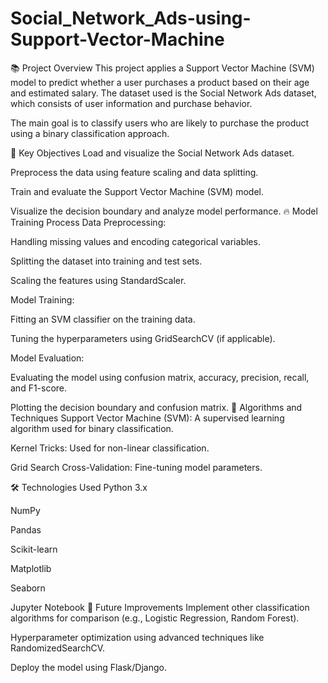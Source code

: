 # Social_Network_Ads-using-Support-Vector-Machine
📚 Project Overview
This project applies a Support Vector Machine (SVM) model to predict whether a user purchases a product based on their age and estimated salary. The dataset used is the Social Network Ads dataset, which consists of user information and purchase behavior.

The main goal is to classify users who are likely to purchase the product using a binary classification approach.

🚀 Key Objectives
Load and visualize the Social Network Ads dataset.

Preprocess the data using feature scaling and data splitting.

Train and evaluate the Support Vector Machine (SVM) model.

Visualize the decision boundary and analyze model performance.
🔥 Model Training Process
Data Preprocessing:

Handling missing values and encoding categorical variables.

Splitting the dataset into training and test sets.

Scaling the features using StandardScaler.

Model Training:

Fitting an SVM classifier on the training data.

Tuning the hyperparameters using GridSearchCV (if applicable).

Model Evaluation:

Evaluating the model using confusion matrix, accuracy, precision, recall, and F1-score.

Plotting the decision boundary and confusion matrix.
🧠 Algorithms and Techniques
Support Vector Machine (SVM): A supervised learning algorithm used for binary classification.

Kernel Tricks: Used for non-linear classification.

Grid Search Cross-Validation: Fine-tuning model parameters.

🛠️ Technologies Used
Python 3.x

NumPy

Pandas

Scikit-learn

Matplotlib

Seaborn

Jupyter Notebook
📝 Future Improvements
Implement other classification algorithms for comparison (e.g., Logistic Regression, Random Forest).

Hyperparameter optimization using advanced techniques like RandomizedSearchCV.

Deploy the model using Flask/Django.

